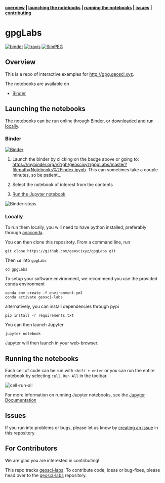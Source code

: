 **[overview](#overview) | [launching the notebooks](#launching-the-notebooks) | [running the notebooks](#running-the-notebooks) | [issues](#issues) | [contributing](#for-contributors)**

# gpgLabs

[![binder](http://mybinder.org/badge.svg)](https://mybinder.org/v2/gh/geoscixyz/gpgLabs/master?filepath=notebooks%2Findex.ipynb)
[![travis](https://travis-ci.org/geoscixyz/gpgLabs.svg?branch=master)](https://travis-ci.org/geoscixyz/gpgLabs)
[![SimPEG](https://img.shields.io/badge/powered%20by-SimPEG-blue.svg)](http://simpeg.xyz)

## Overview

This is a repo of interactive examples for http://gpg.geosci.xyz.

The notebooks are available on
- [Binder](https://mybinder.org/v2/gh/geoscixyz/gpgLabs/master?filepath=notebooks%2Findex.ipynb)

<!-- <img src="https://em.geosci.xyz/_images/DC_LayeredEarth_notebook.png" width=60% align="center">
 -->

## Launching the notebooks

The notebooks can be run online through [Binder](#Binder), or [downloaded and run locally](#Locally).

### Binder

[![Binder](https://mybinder.org/badge.svg)](https://mybinder.org/v2/gh/geoscixyz/gpgLabs/master?filepath=Notebooks%2Findex.ipyn)

1. Launch the binder by clicking on the badge above or going to: https://mybinder.org/v2/gh/geoscixyz/gpgLabs/master?filepath=Notebooks%2Findex.ipynb.
   This can sometimes take a couple minutes, so be patient...

2. Select the notebook of interest from the contents

3. [Run the Jupyter notebook](#Running-the-notebooks)

![Binder-steps](https://em.geosci.xyz/_images/binder-steps.png)

### Locally

To run them locally, you will need to have python installed, preferably through [anaconda](https://www.anaconda.com/download/).

You can then clone this reposiroty. From a command line, run

```
git clone https://github.com/geoscixyz/gpgLabs.git
```

Then `cd` into `gpgLabs`

```
cd gpgLabs
```

To setup your software environment, we recommend you use the provided conda environment

```
conda env create -f environment.yml
conda activate geosci-labs
```

alternatively, you can install dependencies through pypi
```
pip install -r requirements.txt
```

You can then launch Jupyter
```
jupyter notebook
```

Jupyter will then launch in your web-browser.

## Running the notebooks

Each cell of code can be run with `shift + enter` or you can run the entire notebook by selecting `cell`, `Run All` in the toolbar.

![cell-run-all](https://em.geosci.xyz/_images/run_all_cells.png)

For more information on running Jupyter notebooks, see the [Jupyter Documentation](https://jupyter.readthedocs.io/en/latest/)

## Issues

If you run into problems or bugs, please let us know by [creating an issue](https://github.com/geoscixyz/gpgLabs/issues/new) in this repository.

## For Contributors

We are glad you are interested in contributing! 

This repo tracks [geosci-labs](https://github.com/geoscixyz/geosci-labs). To contribute code, ideas or bug-fixes, please head over to the [geosci-labs](https://github.com/geoscixyz/geosci-labs) repository. 




